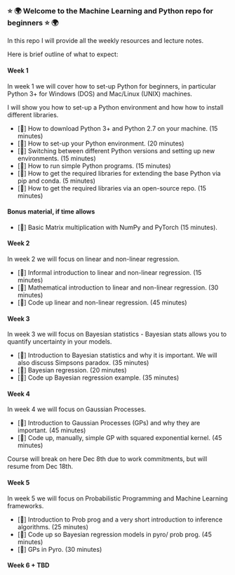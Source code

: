 
### :star: :earth_africa: Welcome to the Machine Learning and Python repo for beginners :star: :earth_africa: ###

In this repo I will provide all the weekly resources and lecture notes. 

Here is brief outline of what to expect:

#### Week 1 ####

In week 1 we will cover how to set-up Python for beginners, in particular Python 3+ for Windows (DOS) and Mac/Linux (UNIX) machines. 

I will show you how to set-up a Python environment and how how to install different libraries. 
 
- [:seedling:] How to download Python 3+ and Python 2.7 on your machine. (15 minutes)
- [:seedling:] How to set-up your Python environment. (20 minutes)
- [:seedling:] Switching between different Python versions and setting up new environments. (15 minutes)
- [:seedling:] How to run simple Python programs. (15 minutes)
- [:seedling:] How to get the required libraries for extending the base Python via pip and conda. (5 minutes)
- [:seedling:] How to get the required libraries via an open-source repo. (15 minutes)

#### Bonus material, if time allows ####

- [:seedling:] Basic Matrix multiplication with NumPy and PyTorch (15 minutes). 

#### Week 2 ####

In week 2 we will focus on linear and non-linear regression. 

- [:seedling:] Informal introduction to linear and non-linear regression. (15 minutes)
- [:seedling:] Mathematical introduction to linear and non-linear regression. (30 minutes)
- [:seedling:] Code up linear and non-linear regression. (45 minutes)

#### Week 3 ####

In week 3 we will focus on Bayesian statistics - Bayesian stats allows you to quantify uncertainty in your models.

- [:seedling:] Introduction to Bayesian statistics and why it is important. We will also discuss Simpsons paradox. (35 minutes)
- [:seedling:] Bayesian regression. (20 minutes)
- [:seedling:] Code up Bayesian regression example. (35 minutes)

#### Week 4 ####

In week 4 we will focus on Gaussian Processes.

- [:seedling:] Introduction to Gaussian Processes (GPs) and why they are important. (45 minutes)
- [:seedling:] Code up, manually, simple GP with squared exponential kernel. (45 minutes)

Course will break on here Dec 8th due to work commitments, but will resume from Dec 18th. 

#### Week 5 ####

In week 5 we will focus on Probabilistic Programming and Machine Learning frameworks.

- [:seedling:] Introduction to Prob prog and a very short introduction to inference algorithms. (25 minutes)
- [:seedling:] Code up so Bayesian regression models in pyro/ prob prog. (45 minutes)
- [:seedling:] GPs in Pyro. (30 minutes)



#### Week 6 + TBD ####


